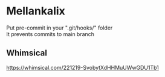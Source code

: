 # Mellankalix

Put pre-commit in your ".git/hooks/" folder  
It prevents commits to main branch

## Whimsical

https://whimsical.com/221219-SvobytXdHHMuUWwGDU1Tb1
